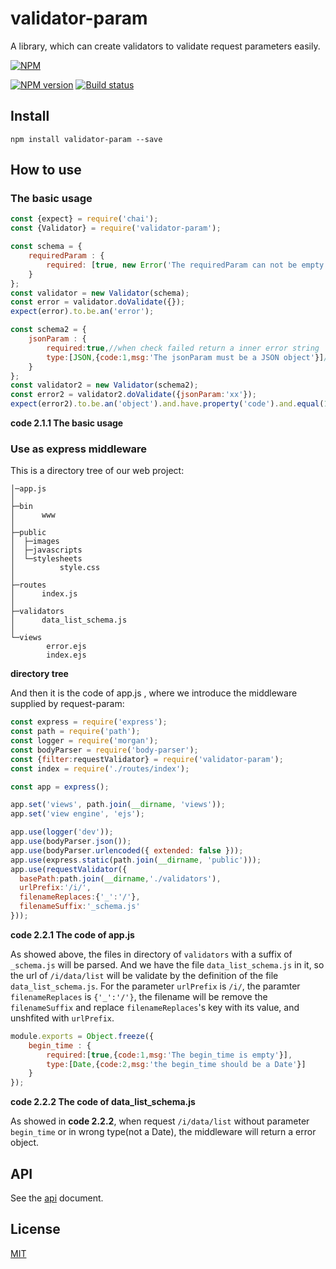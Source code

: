 # validator-param

A library, which can create validators to validate request parameters easily. 

[![NPM](https://nodei.co/npm/validator-param.png?downloads=true)](https://nodei.co/npm/validator-param/)  

[![NPM version](https://img.shields.io/npm/v/validator-param.svg?style=flat-square)](https://npmjs.com/package/validator-param)
[![Build status](https://travis-ci.org/yunnysunny/validator-param.svg?branch=master)](https://travis-ci.org/yunnysunny/validator-param)

## Install
```npm install validator-param --save```

## How to use

### The basic usage

```javascript
const {expect} = require('chai');
const {Validator} = require('validator-param');

const schema = {
    requiredParam : {
        required: [true, new Error('The requiredParam can not be empty')]//when check failed return a Error object
    }
};
const validator = new Validator(schema);
const error = validator.doValidate({});
expect(error).to.be.an('error');

const schema2 = {
    jsonParam : {
        required:true,//when check failed return a inner error string
        type:[JSON,{code:1,msg:'The jsonParam must be a JSON object'}]//when check failed return a custom object
    }
};
const validator2 = new Validator(schema2);
const error2 = validator2.doValidate({jsonParam:'xx'});
expect(error2).to.be.an('object').and.have.property('code').and.equal(1);
```
**code 2.1.1 The basic usage**

### Use as express middleware

This is a directory tree of our web project:

```
│─app.js
│
├─bin
│      www
│
├─public
│  ├─images
│  ├─javascripts
│  └─stylesheets
│          style.css
│
├─routes
│      index.js
│
├─validators
│      data_list_schema.js
│
└─views
        error.ejs
        index.ejs
```
**directory tree**

And then it is the code of app.js , where we introduce the middleware supplied by request-param:

```javascript
const express = require('express');
const path = require('path');
const logger = require('morgan');
const bodyParser = require('body-parser');
const {filter:requestValidator} = require('validator-param');
const index = require('./routes/index');

const app = express();

app.set('views', path.join(__dirname, 'views'));
app.set('view engine', 'ejs');

app.use(logger('dev'));
app.use(bodyParser.json());
app.use(bodyParser.urlencoded({ extended: false }));
app.use(express.static(path.join(__dirname, 'public')));
app.use(requestValidator({
  basePath:path.join(__dirname,'./validators'),
  urlPrefix:'/i/',
  filenameReplaces:{'_':'/'},
  filenameSuffix:'_schema.js'
}));
```
**code 2.2.1 The code of app.js**

As showed above, the files in directory of `validators` with a suffix of `_schema.js` will be parsed. And we have the file `data_list_schema.js` in it, so the url of `/i/data/list` will be validate by the definition of the file `data_list_schema.js`. For  the parameter `urlPrefix` is `/i/`, the paramter `filenameReplaces` is `{'_':'/'}`, the filename will be remove the `filenameSuffix` and replace `filenameReplaces`'s key with its value, and  unshfited with `urlPrefix`.

```javascript
module.exports = Object.freeze({
    begin_time : {
        required:[true,{code:1,msg:'The begin_time is empty'}],
        type:[Date,{code:2,msg:'the begin_time should be a Date'}]
    }
});
```
**code 2.2.2 The code of data_list_schema.js**

As showed in **code 2.2.2**, when request `/i/data/list` without parameter `begin_time` or in wrong type(not a Date), the middleware will return a error object. 

## API

See the [api](doc/api.md) document.

## License

[MIT](LICENSE)